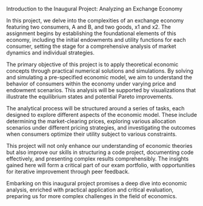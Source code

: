 Introduction to the Inaugural Project: Analyzing an Exchange Economy

In this project, we delve into the complexities of an exchange economy featuring two consumers, A and B, and two goods, x1 and x2. The assignment begins by establishing the foundational elements of this economy, including the initial endowments and utility functions for each consumer, setting the stage for a comprehensive analysis of market dynamics and individual strategies.

The primary objective of this project is to apply theoretical economic concepts through practical numerical solutions and simulations. By solving and simulating a pre-specified economic model, we aim to understand the behavior of consumers within the economy under varying price and endowment scenarios. This analysis will be supported by visualizations that illustrate the equilibrium states and potential Pareto improvements.

The analytical process will be structured around a series of tasks, each designed to explore different aspects of the economic model. These include determining the market-clearing prices, exploring various allocation scenarios under different pricing strategies, and investigating the outcomes when consumers optimize their utility subject to various constraints.

This project will not only enhance our understanding of economic theories but also improve our skills in structuring a code project, documenting code effectively, and presenting complex results comprehensibly. The insights gained here will form a critical part of our exam portfolio, with opportunities for iterative improvement through peer feedback.

Embarking on this inaugural project promises a deep dive into economic analysis, enriched with practical application and critical evaluation, preparing us for more complex challenges in the field of economics.